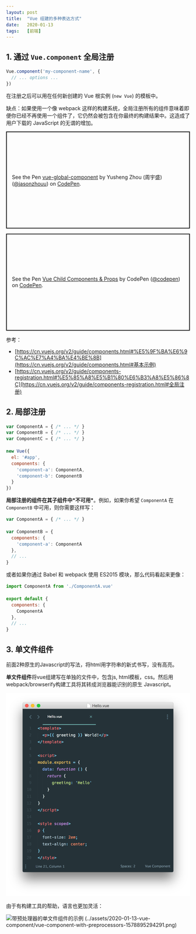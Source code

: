 ```yaml
---
layout: post
title:  "Vue 组建的多种表达方式"
date:   2020-01-13
tags:   [前端]
---
```




## 1. 通过 `Vue.component` 全局注册

```javascript
Vue.component('my-component-name', {
  // ... options ...
})
```

在注册之后可以用在任何新创建的 Vue 根实例 (`new Vue`) 的模板中。

缺点：如果使用一个像 webpack 这样的构建系统，全局注册所有的组件意味着即便你已经不再使用一个组件了，它仍然会被包含在你最终的构建结果中。这造成了用户下载的 JavaScript 的无谓的增加。

<p class="codepen" data-height="265" data-theme-id="default" data-default-tab="js,result" data-user="jasonzhouu" data-slug-hash="XWJqgrX" style="height: 265px; box-sizing: border-box; display: flex; align-items: center; justify-content: center; border: 2px solid; margin: 1em 0; padding: 1em;" data-pen-title="vue-global-component">
  <span>See the Pen <a href="https://codepen.io/jasonzhouu/pen/XWJqgrX">
  vue-global-component</a> by Yusheng Zhou (周宇盛) (<a href="https://codepen.io/jasonzhouu">@jasonzhouu</a>)
  on <a href="https://codepen.io">CodePen</a>.</span>
</p>
<script async src="https://static.codepen.io/assets/embed/ei.js"></script>
<p class="codepen" data-height="265" data-theme-id="default" data-default-tab="js,result" data-user="codepen" data-slug-hash="qvGqop" style="height: 265px; box-sizing: border-box; display: flex; align-items: center; justify-content: center; border: 2px solid; margin: 1em 0; padding: 1em;" data-pen-title="Vue Child Components &amp;amp; Props">
  <span>See the Pen <a href="https://codepen.io/team/codepen/pen/qvGqop">
  Vue Child Components &amp; Props</a> by CodePen (<a href="https://codepen.io/codepen">@codepen</a>)
  on <a href="https://codepen.io">CodePen</a>.</span>
</p>
<script async src="https://static.codepen.io/assets/embed/ei.js"></script>
参考：

- [https://cn.vuejs.org/v2/guide/components.html#%E5%9F%BA%E6%9C%AC%E7%A4%BA%E4%BE%8B](https://cn.vuejs.org/v2/guide/components.html#基本示例)
- [https://cn.vuejs.org/v2/guide/components-registration.html#%E5%85%A8%E5%B1%80%E6%B3%A8%E5%86%8C](https://cn.vuejs.org/v2/guide/components-registration.html#全局注册)



## 2. 局部注册

```javascript
var ComponentA = { /* ... */ }
var ComponentB = { /* ... */ }
var ComponentC = { /* ... */ }

new Vue({
  el: '#app',
  components: {
    'component-a': ComponentA,
    'component-b': ComponentB
  }
})
```

**局部注册的组件在其子组件中\*不可用\***。例如，如果你希望 `ComponentA` 在 `ComponentB` 中可用，则你需要这样写：

```javascript
var ComponentA = { /* ... */ }

var ComponentB = {
  components: {
    'component-a': ComponentA
  },
  // ...
}
```

或者如果你通过 Babel 和 webpack 使用 ES2015 模块，那么代码看起来更像：

```javascript
import ComponentA from './ComponentA.vue'

export default {
  components: {
    ComponentA
  },
  // ...
}
```

## 3. 单文件组件

前面2种原生的Javascript的写法，将html用字符串的新式书写，没有高亮。

**单文件组件**将vue组建写在单独的文件中，包含js, html模板，css。然后用webpack/browserify构建工具将其转成浏览器能识别的原生 Javascript。

![单文件组件的示例 ](../assets/2020-01-13-vue-component/vue-component.png)

由于有构建工具的帮助，语言也更加灵活：

![带预处理器的单文件组件的示例 (../assets/2020-01-13-vue-component/vue-component-with-preprocessors-1578895294291.png)](https://cn.vuejs.org/images/vue-component-with-preprocessors.png)